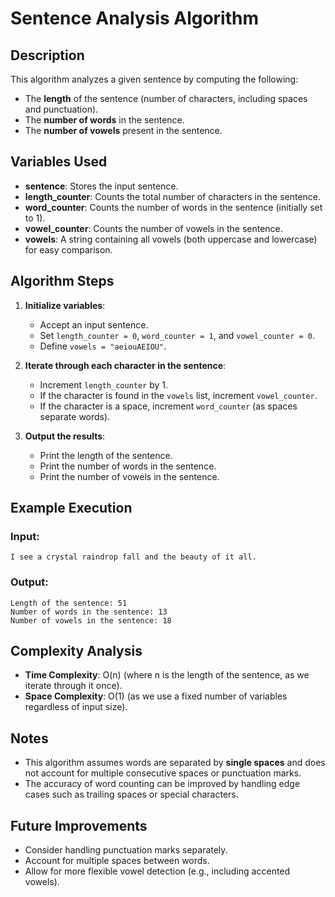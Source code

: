 # Sentence Analysis Algorithm

## Description

This algorithm analyzes a given sentence by computing the following:

- The **length** of the sentence (number of characters, including spaces and punctuation).
- The **number of words** in the sentence.
- The **number of vowels** present in the sentence.

## Variables Used

- **sentence**: Stores the input sentence.
- **length_counter**: Counts the total number of characters in the sentence.
- **word_counter**: Counts the number of words in the sentence (initially set to 1).
- **vowel_counter**: Counts the number of vowels in the sentence.
- **vowels**: A string containing all vowels (both uppercase and lowercase) for easy comparison.

## Algorithm Steps

1. **Initialize variables**:

   - Accept an input sentence.
   - Set `length_counter = 0`, `word_counter = 1`, and `vowel_counter = 0`.
   - Define `vowels = "aeiouAEIOU"`.

2. **Iterate through each character in the sentence**:

   - Increment `length_counter` by 1.
   - If the character is found in the `vowels` list, increment `vowel_counter`.
   - If the character is a space, increment `word_counter` (as spaces separate words).

3. **Output the results**:
   - Print the length of the sentence.
   - Print the number of words in the sentence.
   - Print the number of vowels in the sentence.

## Example Execution

### Input:

```
I see a crystal raindrop fall and the beauty of it all.
```

### Output:

```
Length of the sentence: 51
Number of words in the sentence: 13
Number of vowels in the sentence: 18
```

## Complexity Analysis

- **Time Complexity**: O(n) (where n is the length of the sentence, as we iterate through it once).
- **Space Complexity**: O(1) (as we use a fixed number of variables regardless of input size).

## Notes

- This algorithm assumes words are separated by **single spaces** and does not account for multiple consecutive spaces or punctuation marks.
- The accuracy of word counting can be improved by handling edge cases such as trailing spaces or special characters.

## Future Improvements

- Consider handling punctuation marks separately.
- Account for multiple spaces between words.
- Allow for more flexible vowel detection (e.g., including accented vowels).
